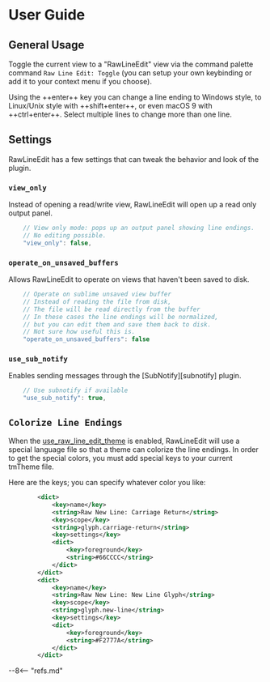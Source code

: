 # User Guide

## General Usage

Toggle the current view to a "RawLineEdit" view via the command palette command `Raw Line Edit: Toggle` (you can setup your own keybinding or add it to your context menu if you choose).

Using the ++enter++ key you can change a line ending to Windows style, to Linux/Unix style with ++shift+enter++, or even macOS 9 with ++ctrl+enter++.  Select multiple lines to change more than one line.

## Settings

RawLineEdit has a few settings that can tweak the behavior and look of the plugin.

### `view_only`

Instead of opening a read/write view, RawLineEdit will open up a read only output panel.

```js
    // View only mode: pops up an output panel showing line endings.
    // No editing possible.
    "view_only": false,
```

### `operate_on_unsaved_buffers`

Allows RawLineEdit to operate on views that haven't been saved to disk.

```js
    // Operate on sublime unsaved view buffer
    // Instead of reading the file from disk,
    // The file will be read directly from the buffer
    // In these cases the line endings will be normalized,
    // but you can edit them and save them back to disk.
    // Not sure how useful this is.
    "operate_on_unsaved_buffers": false
```

### `use_sub_notify`

Enables sending messages through the [SubNotify][subnotify] plugin.

```javascript
    // Use subnotify if available
    "use_sub_notify": true,
```

## `Colorize Line Endings`

When the [use_raw_line_edit_theme](#use_raw_line_edit_theme) is enabled, RawLineEdit will use a special language file so that a theme can colorize the line endings.  In order to get the special colors, you must add special keys to your current tmTheme file.

Here are the keys; you can specify whatever color you like:

```xml
        <dict>
            <key>name</key>
            <string>Raw New Line: Carriage Return</string>
            <key>scope</key>
            <string>glyph.carriage-return</string>
            <key>settings</key>
            <dict>
                <key>foreground</key>
                <string>#66CCCC</string>
            </dict>
        </dict>
        <dict>
            <key>name</key>
            <string>Raw New Line: New Line Glyph</string>
            <key>scope</key>
            <string>glyph.new-line</string>
            <key>settings</key>
            <dict>
                <key>foreground</key>
                <string>#F2777A</string>
            </dict>
        </dict>
```

--8<-- "refs.md"
